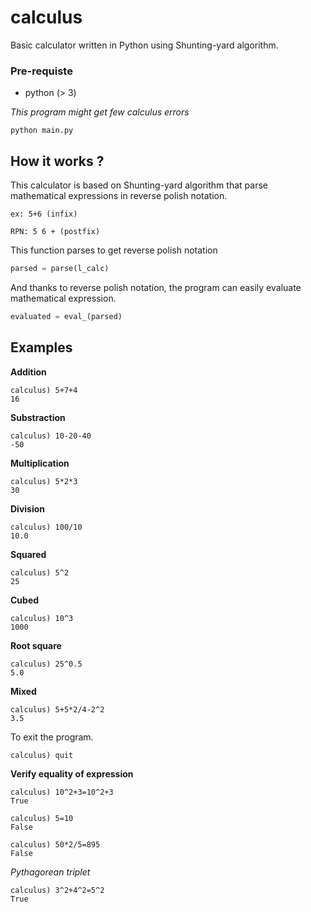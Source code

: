 # calculus

Basic calculator written in Python using Shunting-yard algorithm.

### Pre-requiste
- python (> 3)

*This program might get few calculus errors*

```
python main.py
```

## How it works ?

This calculator is based on Shunting-yard algorithm that parse mathematical expressions in reverse polish notation.

```
ex: 5+6 (infix)

RPN: 5 6 + (postfix)
```

This function parses to get reverse polish notation
```py
parsed = parse(l_calc)
```

And thanks to reverse polish notation, the program can easily evaluate mathematical expression.

```py
evaluated = eval_(parsed)
```

## Examples
**Addition**
```
calculus) 5+7+4
16
```
**Substraction**
```
calculus) 10-20-40
-50
```
**Multiplication**
```
calculus) 5*2*3
30
```
**Division**
```
calculus) 100/10
10.0
```
**Squared**
```
calculus) 5^2
25
```
**Cubed**
```
calculus) 10^3
1000
```
**Root square**
```
calculus) 25^0.5
5.0
```
**Mixed**
```
calculus) 5+5*2/4-2^2
3.5
```
To exit the program.
```
calculus) quit
```

**Verify equality of expression**
```
calculus) 10^2+3=10^2+3
True
```
```
calculus) 5=10
False
```

```
calculus) 50*2/5=895
False
```

*Pythagorean triplet*
```
calculus) 3^2+4^2=5^2
True
```
